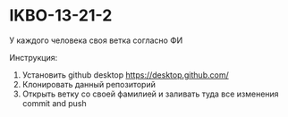 # IKBO-13-21-2

У каждого человека своя ветка согласно ФИ

Инструкция:
1) Установить github desktop https://desktop.github.com/
2) Клонировать данный репозиторий
3) Открыть ветку со своей фамилией и заливать туда все изменения commit and push
